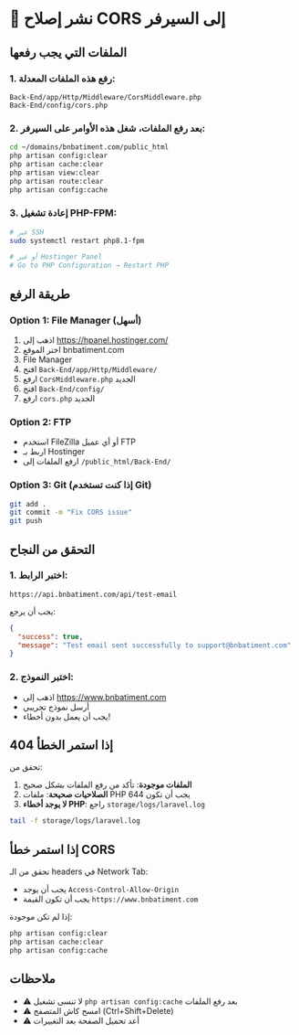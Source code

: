 # 🚀 نشر إصلاح CORS إلى السيرفر

## الملفات التي يجب رفعها

### 1. رفع هذه الملفات المعدلة:
```
Back-End/app/Http/Middleware/CorsMiddleware.php
Back-End/config/cors.php
```

### 2. بعد رفع الملفات، شغل هذه الأوامر على السيرفر:

```bash
cd ~/domains/bnbatiment.com/public_html
php artisan config:clear
php artisan cache:clear
php artisan view:clear
php artisan route:clear
php artisan config:cache
```

### 3. إعادة تشغيل PHP-FPM:

```bash
# عبر SSH
sudo systemctl restart php8.1-fpm

# أو عبر Hostinger Panel
# Go to PHP Configuration → Restart PHP
```

## طريقة الرفع

### Option 1: File Manager (أسهل)
1. اذهب إلى https://hpanel.hostinger.com/
2. اختر الموقع bnbatiment.com
3. File Manager
4. افتح `Back-End/app/Http/Middleware/`
5. ارفع `CorsMiddleware.php` الجديد
6. افتح `Back-End/config/`
7. ارفع `cors.php` الجديد

### Option 2: FTP
- استخدم FileZilla أو أي عميل FTP
- اربط بـ Hostinger
- ارفع الملفات إلى `/public_html/Back-End/`

### Option 3: Git (إذا كنت تستخدم Git)
```bash
git add .
git commit -m "Fix CORS issue"
git push
```

## التحقق من النجاح

### 1. اختبر الرابط:
```
https://api.bnbatiment.com/api/test-email
```

يجب أن يرجع:
```json
{
  "success": true,
  "message": "Test email sent successfully to support@bnbatiment.com"
}
```

### 2. اختبر النموذج:
- اذهب إلى https://www.bnbatiment.com
- أرسل نموذج تجريبي
- يجب أن يعمل بدون أخطاء!

## إذا استمر الخطأ 404

تحقق من:
1. **الملفات موجودة**: تأكد من رفع الملفات بشكل صحيح
2. **الصلاحيات صحيحة**: ملفات PHP يجب أن تكون 644
3. **لا يوجد أخطاء PHP**: راجع `storage/logs/laravel.log`

```bash
tail -f storage/logs/laravel.log
```

## إذا استمر خطأ CORS

تحقق من الـ headers في Network Tab:
- يجب أن يوجد `Access-Control-Allow-Origin`
- يجب أن تكون القيمة `https://www.bnbatiment.com`

إذا لم تكن موجودة:
```bash
php artisan config:clear
php artisan cache:clear
php artisan config:cache
```

## ملاحظات

- ⚠️ لا تنسى تشغيل `php artisan config:cache` بعد رفع الملفات
- ⚠️ امسح كاش المتصفح (Ctrl+Shift+Delete)
- ⚠️ أعد تحميل الصفحة بعد التغييرات


